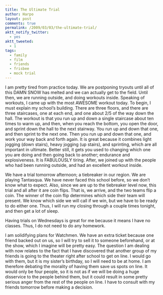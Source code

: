```yaml
---
title: The Ultimate Trial
author: Harpo
layout: post
comments: true
permalink: /2009/03/03/the-ultimate-trial/
aktt_notify_twitter:
  - yes
aktt_tweeted:
  - 1
tags:
  - family
  - film
  - friends
  - frisbee
  - mock trial
---
```

I am pretty tired from practice today. We are postponing tryouts until all of this DAMN SNOW has melted and we can actually get to the field. Until then, we are running outside, and doing workouts inside. Speaking of workouts, I came up with the most AWESOME workout today. To begin, I must explain my school&#8217;s building. There are three floors, and there are three staircases, one at each end, and one about 2/5 of the way down the hall. The workout is that you run up and down a single staircase about ten times to warm up, and then, when you reach the bottom, you open the door, and sprint down the hall to the next stairway. You run up and down that one, and then sprint to the next one. Then you run up and down that one, and work your way back and forth again. It is great because it combines light jogging (down stairs), heavy jogging (up stairs), and sprinting, which are all important in ultimate. Better still, it gets you used to changing which one you are doing and then going back to another; endurance and explosiveness. It is FABULOUSLY tiring. After, we joined up with the people who had been running outside, and had an excellent workout inside.

We have a trial tomorrow afternoon; a tiebreaker in our region. We are playing Tantasqua. We have never faced this school before, so we don&#8217;t know what to expect. Also, since we are up to the tiebreaker level now, this trial and all after it are coin flips. That is, we arrive, and the two teams flip a coin. The winner of the coin flip determines which side their team will present. We know which side we will call if we win, but we have to be ready to do either one. Thus, I will run my closing through a couple times tonight, and then get a lot of sleep.

Having trials on Wednesdays is great for me because it means I have no classes. Thus, I do not need to do any homework.

I am solidifying plans for Watchmen. We have an extra ticket because one friend backed out on us, so I will try to sell it to someone beforehand, or at the show, which I imagine will be pretty easy. The question I am dealing with now relates to the fact that I have discovered that another group of my friends is going to the theater right after school to get on line. I would go with them, but it is my sister&#8217;s birthday, so I will need to be at home. I am therefore debating the morality of having them save us spots on line. It would only be four people, so it is not as if we will be doing a huge disservice to the people behind them, but it could result in some pretty serious anger from the rest of the people on line. I have to consult with my friends tomorrow before making a decision.